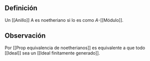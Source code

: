 
## Definición

Un [[Anillo]] A es noetheriano si lo es como $A$-[[Módulo]].

## Observación

Por [[Prop equivalencia de noetherianos]] es equivalente a que todo [[Ideal]] sea un [[Ideal finitamente generado]].